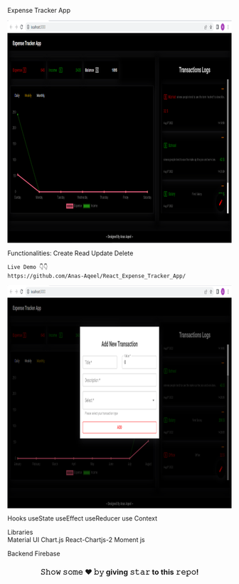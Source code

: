 Expense Tracker App

<img align="center" height="500px" width="950px" alt="𝙶𝙸𝙵" src="https://github.com/Anas-Aqeel/React_Expense_Tracker_App/blob/Master/Screenshot%20(3).png"/>




  Functionalities:
     Create
     Read
     Update
     Delete
    
    Live Demo 👇👇
    https://github.com/Anas-Aqeel/React_Expense_Tracker_App/
    
<img align="center" height="500px" width="950px" alt="𝙶𝙸𝙵" src="https://github.com/Anas-Aqeel/React_Expense_Tracker_App/blob/Master/Screenshot%20(4).png"/>
    
  Hooks
    useState
    useEffect
    useReducer
    use Context
    
  Libraries  
   Material UI
   Chart.js
   React-Chartjs-2
   Moment js
    
  Backend
    Firebase



<div align="center">

### 𝚂𝚑𝚘𝚠 𝚜𝚘𝚖𝚎 ❤️ 𝚋𝚢 giving 𝚜𝚝𝚊𝚛 to this 𝚛𝚎𝚙𝚘!

</div>
